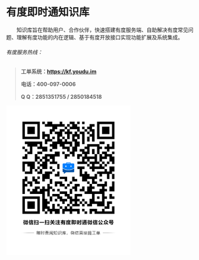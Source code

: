 # **有度即时通知识库**

　　知识库旨在帮助用户、合作伙伴，快速搭建有度服务端、自助解决有度常见问题、理解有度功能的内在逻辑、基于有度开放接口实现功能扩展及系统集成。


###### 有度服务热线：

> **工单系统：https://kf.youdu.im**
>
> **电话：400-097-0006**
>
> **Q   Q：2851351755  /  2850184518**

<img src="img/wechat_qr.png" alt="wechat_qr" style="zoom:67%;" />
